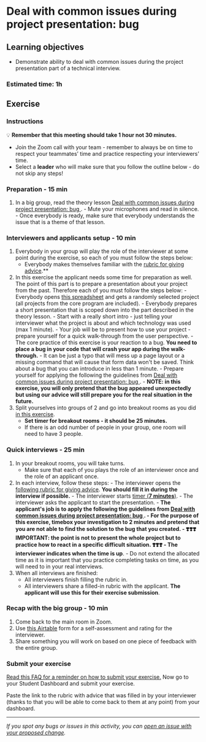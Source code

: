 # Deal with common issues during project presentation: bug

## Learning objectives

- Demonstrate ability to deal with common issues during the project presentation part of a technical interview.

### Estimated time: 1h

## Exercise

### Instructions

💡 **Remember that this meeting should take 1 hour not 30 minutes.**

- Join the Zoom call with your team - remember to always be on time to respect your teammates’ time and practice respecting your interviewers’ time.
- Select a **leader** who will make sure that you follow the outline below - do not skip any steps!

### Preparation - 15 min

1. In a big group, read the theory lesson [Deal with common issues during project presentation: bug
   ](https://github.com/matovu-farid/curriculum-professional-skills/blob/main/job-search/peer-interview-practice/presentation_bug_lesson.md). - Mute your microphones and read in silence. - Once everybody is ready, make sure that everybody understands the issue that is a theme of that lesson.

### Interviewers and applicants setup - 10 min

1. Everybody in your group will play the role of the interviewer at some point during the exercise, so each of you must follow the steps below:
   - Everybody makes themselves familiar with the [rubric for giving advice](https://docs.google.com/document/d/13La0azCRRFHUad7q1Qq4pGJZDKa6UiNs4A0MuMWVLAQ/edit#).\*\*
2. In this exercise the applicant needs some time for preparation as well. The point of this part is to prepare a presentation about your project from the past. Therefore each of you must follow the steps below: - Everybody opens [this spreadsheet](https://docs.google.com/spreadsheets/d/1HkUyBZdcpGz_aEUa8W_rtNhS739jly8HY6sXVPPSAro/edit#gid=487594994) and gets a randomly selected project (all projects from the core program are included). - Everybody prepares a short presentation that is scoped down into the part described in the theory lesson. - Start with a really short intro - just telling your interviewer what the project is about and which technology was used (max 1 minute). - Your job will be to present how to use your project - prepare yourself for a quick walk-through from the user perspective. - The core practice of this exercise is your reaction to a bug. **You need to place a bug in your code that will crash your app during the walk-through.** - It can be just a typo that will mess up a page layout or a missing command that will cause that form data won't be saved. Think about a bug that you can introduce in less than 1 minute. - Prepare yourself for applying the following the guidelines from [Deal with common issues during project presentation: bug
   ](https://github.com/matovu-farid/curriculum-professional-skills/blob/main/job-search/peer-interview-practice/presentation_bug_lesson.md). - **NOTE: in this exercise, you will only pretend that the bug appeared unexpectedly but using our advice will still prepare you for the real situation in the future.**
3. Split yourselves into groups of 2 and go into breakout rooms as you did [in this exercise](https://github.com/matovu-farid/curriculum-professional-skills/blob/main/job-search/job-searching-morning-session-using-breakout-rooms-for-interview-practice.md#what-are-breakout-rooms).
   - **Set timer for breakout rooms - it should be 25 minutes.**
   - If there is an odd number of people in your group, one room will need to have 3 people.

### Quick interviews - 25 min

1. In your breakout rooms, you will take turns.
   - Make sure that each of you plays the role of an interviewer once and the role of an applicant once.
2. In each interview, follow these steps: - The interviewer opens the [following rubric for giving advice](https://docs.google.com/document/d/13La0azCRRFHUad7q1Qq4pGJZDKa6UiNs4A0MuMWVLAQ/edit#). **You should fill it in during the interview if possible.** - The interviewer starts [timer (**7 minutes**)](https://vclock.com/timer/#countdown=00:07:00&enabled=0&seconds=420&title=Peer+interviews+practice&sound=xylophone&loop=1). - The interviewer asks the applicant to start the presentation. - **The applicant's job is to apply the following the guidelines from [Deal with common issues during project presentation: bug
   ](https://github.com/matovu-farid/curriculum-professional-skills/blob/main/job-search/peer-interview-practice/presentation_bug_lesson.md). - For the purpose of this exercise, timebox your investigation to 2 minutes and pretend that you are not able to find the solution to the bug that you created. - ❣️❣️❣️ **IMPORTANT: the point is not to present the whole project but to practice how to react in a specific difficult situation.** ❣️❣️❣️ - The interviewer indicates when the time is up**. - Do not extend the allocated time as it is important that you practice completing tasks on time, as you will need to in your real interviews.
3. When all interviews are finished:
   - All interviewers finish filling the rubric in.
   - All interviewers share a filled-in rubric with the applicant. **The applicant will use this for their exercise submission**.

### Recap with the big group - 10 min

1. Come back to the main room in Zoom.
2. Use [this Airtable](https://airtable.com/shrclyLFtL6b5fMdT) form for a self-assessment and rating for the interviewer.
3. Share something you will work on based on one piece of feedback with the entire group.

### Submit your exercise

[Read this FAQ for a reminder on how to submit your exercise.](https://microverse.zendesk.com/hc/en-us/articles/360061344234)
Now go to your Student Dashboard and submit your exercise.

Paste the link to the rubric with advice that was filled in by your interviewer (thanks to that you will be able to come back to them at any point) from your dashboard.

---

_If you spot any bugs or issues in this activity, you can [open an issue with your proposed change](https://github.com/microverseinc/curriculum-transversal-skills/blob/main/git-github/articles/open_issue.md)._
